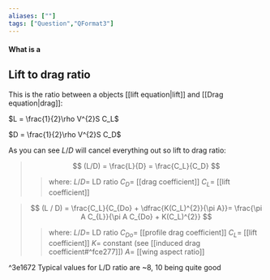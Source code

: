```yaml
---
aliases: [""]
tags: ["Question","QFormat3"]
---
```


#### What is a
## Lift to drag ratio
This is the ratio between a objects [[lift equation|lift]] and [[Drag equation|drag]]:

$L = \frac{1}{2}\rho V^{2}S C_L$

$D = \frac{1}{2}\rho V^{2}S C_D$

As you can see $L/D$ will cancel everything out so lift to drag ratio:

> $$ (L/D) = \frac{L}{D} = \frac{C_L}{C_D} $$ 
>> where:
>> $L/D=$ LD ratio 
>> $C_D=$ [[drag coefficient]]
>> $C_L=$ [[lift coefficient]]

> $$ (L / D) = \frac{C_L}{C_{Do} + \dfrac{K(C_L)^{2}}{\pi A}}= \frac{\pi A C_{L}}{\pi A C_{Do} + K(C_L)^{2}} $$ 
>> where:
>> $L/D=$ LD ratio 
>> $C_{Do} =$ [[profile drag coefficient]]
>> $C_L=$ [[lift coefficient]]
>> $K =$ constant (see [[induced drag coefficient#^fce277]])
>> $A =$ [[wing aspect ratio]]

^3e1672
Typical values for L/D ratio are ~8, 10 being quite good